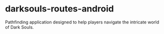 # darksouls-routes-android
Pathfinding application designed to help players navigate the intricate world of Dark Souls.
